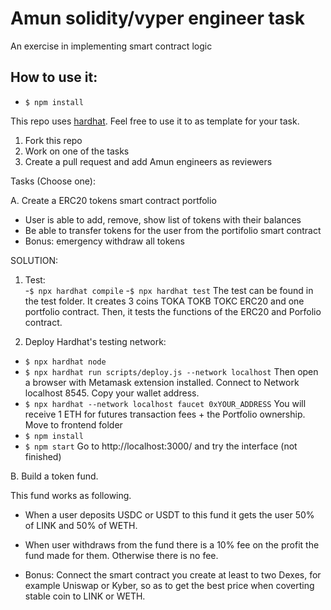 # Amun solidity/vyper engineer task

An exercise in implementing smart contract logic

## How to use it:

- `$ npm install`

This repo uses [hardhat](https://hardhat.org/). Feel free to use it to as template for your task.

1. Fork this repo
2. Work on one of the tasks
3. Create a pull request and add Amun engineers as reviewers

Tasks (Choose one):

A. Create a ERC20 tokens smart contract portfolio

- User is able to add, remove, show list of tokens with their balances
- Be able to transfer tokens for the user from the portifolio smart contract
- Bonus: emergency withdraw all tokens

SOLUTION:

1) Test:  
-`$ npx hardhat compile`
-`$ npx hardhat test`
The test can be found in the test folder. It creates 3 coins TOKA TOKB TOKC ERC20 and one portfolio contract. Then, it tests the functions of the ERC20 and Porfolio contract.

2)  Deploy Hardhat's testing network:
- `$ npx hardhat node`
- `$ npx hardhat run scripts/deploy.js --network localhost`
Then open a browser with Metamask extension installed. Connect to Network localhost 8545. Copy your wallet address.
- `$ npx hardhat --network localhost faucet 0xYOUR_ADDRESS` You will receive 1 ETH for futures transaction fees + the Portfolio ownership.
Move to frontend folder
- `$ npm install`
- `$ npm start`
Go to http://localhost:3000/ and try the interface (not finished)

B. Build a token fund.

This fund works as following.

- When a user deposits USDC or USDT to this fund it gets the user 50% of LINK and 50% of WETH.

- When user withdraws from the fund there is a 10% fee on the profit the fund made for them. Otherwise there is no fee.

- Bonus: Connect the smart contract you create at least to two Dexes, for example Uniswap or Kyber, so as to get the best price when coverting stable coin to LINK or WETH.
